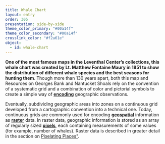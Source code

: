 ```yaml
---
title: Whale Chart
layout: entry
order: 305
presentation: side-by-side
theme_color_primary: "#00a14f"
theme_color_secondary: "#00a14f"
crosslink_color: "#f2a61e"
object:
  - id: whale-chart
---
```


**One of the most famous maps in the Leventhal Center’s collections, this whale chart was created by Lt. Matthew Fontaine Maury in 1851 to show the distribution of different whale species and the best seasons for hunting them**. Though more than 130 years apart, both this map and Resources on Georges Bank and Nantucket Shoals rely on the convention of a systematic grid and a combination of color and pictorial symbols to create a simple way of **<a class="gloss" target="blank" href="../../../glossary/">encoding</a>** geographic observations.

Eventually, subdividing geographic areas into zones on a continuous grid developed from a cartographic convention into a technical one. Today, continuous grids are commonly used for encoding **<a class="gloss" target="blank" href="../../../glossary/">geospatial</a>** information as **<a class="gloss" target="blank" href="../../../glossary/">raster</a>** data. In raster data, geographic information is stored as an array of regularly sized **<a class="gloss" target="blank" href="../../../glossary/">pixels</a>**, each containing measurements of some values (for example, number of whales). Raster data is described in greater detail in the section on <a class="crosslink" href="../../06-pixelating-places/">Pixelating Places"</a>.